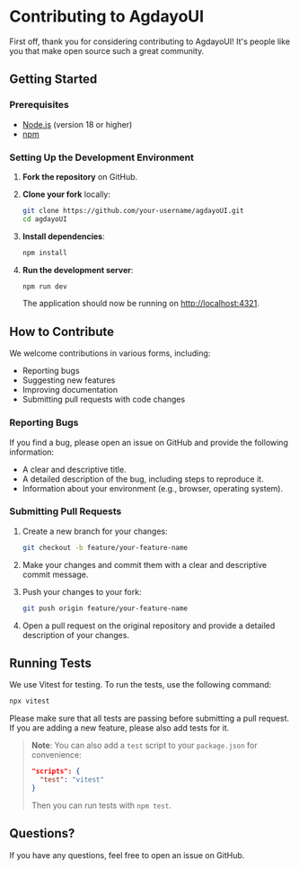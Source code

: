 # Contributing to AgdayoUI

First off, thank you for considering contributing to AgdayoUI! It's people like you that make open source such a great community.

## Getting Started

### Prerequisites

- [Node.js](https://nodejs.org/) (version 18 or higher)
- [npm](https://www.npmjs.com/)

### Setting Up the Development Environment

1.  **Fork the repository** on GitHub.
2.  **Clone your fork** locally:

    ```bash
    git clone https://github.com/your-username/agdayoUI.git
    cd agdayoUI
    ```

3.  **Install dependencies**:

    ```bash
    npm install
    ```

4.  **Run the development server**:

    ```bash
    npm run dev
    ```

    The application should now be running on [http://localhost:4321](http://localhost:4321).

## How to Contribute

We welcome contributions in various forms, including:

-   Reporting bugs
-   Suggesting new features
-   Improving documentation
-   Submitting pull requests with code changes

### Reporting Bugs

If you find a bug, please open an issue on GitHub and provide the following information:

-   A clear and descriptive title.
-   A detailed description of the bug, including steps to reproduce it.
-   Information about your environment (e.g., browser, operating system).

### Submitting Pull Requests

1.  Create a new branch for your changes:

    ```bash
    git checkout -b feature/your-feature-name
    ```

2.  Make your changes and commit them with a clear and descriptive commit message.

3.  Push your changes to your fork:

    ```bash
    git push origin feature/your-feature-name
    ```

4.  Open a pull request on the original repository and provide a detailed description of your changes.

## Running Tests

We use Vitest for testing. To run the tests, use the following command:

```bash
npx vitest
```

Please make sure that all tests are passing before submitting a pull request. If you are adding a new feature, please also add tests for it.

> **Note**: You can also add a `test` script to your `package.json` for convenience:
> ```json
> "scripts": {
>   "test": "vitest"
> }
> ```
> Then you can run tests with `npm test`.

## Questions?

If you have any questions, feel free to open an issue on GitHub.
